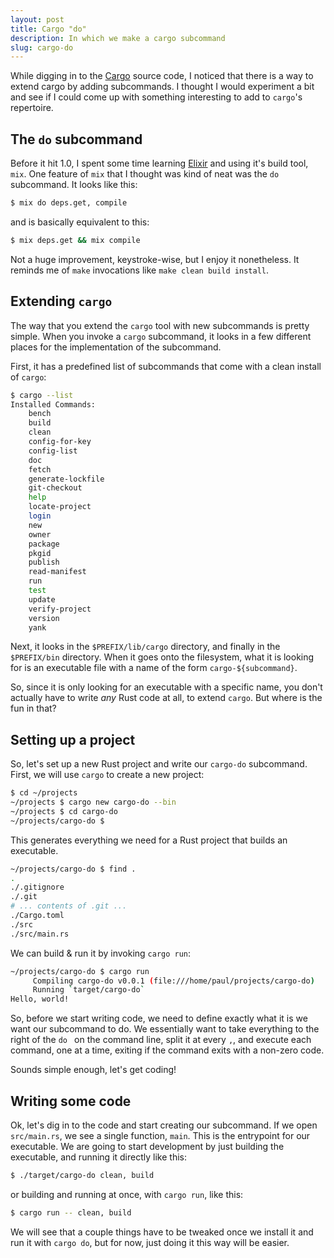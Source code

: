 ```yaml
---
layout: post
title: Cargo "do"
description: In which we make a cargo subcommand
slug: cargo-do
---
```


While digging in to the [Cargo](https://github.com/rust-lang/cargo)
source code, I noticed that there is a way to extend cargo by adding
subcommands. I thought I would experiment a bit and see if I could come
up with something interesting to add to `cargo`'s repertoire.

## The `do` subcommand

Before it hit 1.0, I spent some time learning
[Elixir](https://elixir-lang.org) and using it's build tool, `mix`. One
feature of `mix` that I thought was kind of neat was the `do` subcommand.
It looks like this:

```bash
$ mix do deps.get, compile
```

and is basically equivalent to this:

```bash
$ mix deps.get && mix compile
```

Not a huge improvement, keystroke-wise, but I enjoy it nonetheless. It
reminds me of `make` invocations like `make clean build install`.

## Extending `cargo`

The way that you extend the `cargo` tool with new subcommands is pretty
simple. When you invoke a `cargo` subcommand, it looks in a few
different places for the implementation of the subcommand.

First, it has a predefined list of subcommands that come with a clean
install of `cargo`:

```bash
$ cargo --list
Installed Commands:
    bench
    build
    clean
    config-for-key
    config-list
    doc
    fetch
    generate-lockfile
    git-checkout
    help
    locate-project
    login
    new
    owner
    package
    pkgid
    publish
    read-manifest
    run
    test
    update
    verify-project
    version
    yank
```

Next, it looks in the `$PREFIX/lib/cargo` directory, and finally in the
`$PREFIX/bin` directory. When it goes onto the filesystem, what it is looking
for is an executable file with a name of the form `cargo-${subcommand}`.

So, since it is only looking for an executable with a specific name, you don't
actually have to write _any_ Rust code at all, to extend `cargo`. But
where is the fun in that?

## Setting up a project

So, let's set up a new Rust project and write our `cargo-do` subcommand.
First, we will use `cargo` to create a new project:

```bash
$ cd ~/projects
~/projects $ cargo new cargo-do --bin
~/projects $ cd cargo-do
~/projects/cargo-do $
```

This generates everything we need for a Rust project that builds an
executable.

```bash
~/projects/cargo-do $ find .
.
./.gitignore
./.git
# ... contents of .git ...
./Cargo.toml
./src
./src/main.rs
```

We can build & run it by invoking `cargo run`:

```bash
~/projects/cargo-do $ cargo run
     Compiling cargo-do v0.0.1 (file:///home/paul/projects/cargo-do)
     Running `target/cargo-do`
Hello, world!
```

So, before we start writing code, we need to define exactly what it is
we want our subcommand to do. We essentially want to take everything to
the right of the `do ` on the command line, split it at every `,`, and
execute each command, one at a time, exiting if the command exits with a
non-zero code.

Sounds simple enough, let's get coding!

## Writing some code

Ok, let's dig in to the code and start creating our subcommand. If we
open `src/main.rs`, we see a single function, `main`. This is the
entrypoint for our executable. We are going to start development by just
building the executable, and running it directly like this:

```bash
$ ./target/cargo-do clean, build
```

or building and running at once, with `cargo run`, like this:

```bash
$ cargo run -- clean, build
```

We will see that a couple things have to be tweaked once we install it
and run it with `cargo do`, but for now, just doing it this way will be
easier.



